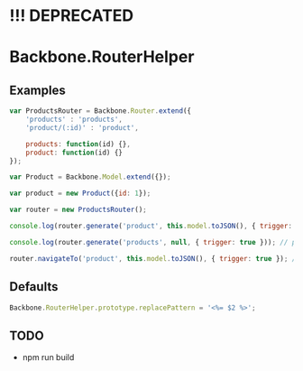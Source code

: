 # !!! DEPRECATED

# Backbone.RouterHelper

## Examples

```javascript
var ProductsRouter = Backbone.Router.extend({
	'products' : 'products',	
	'product/(:id)' : 'product',

	products: function(id) {},
	product: function(id) {}
});

var Product = Backbone.Model.extend({});

var product = new Product({id: 1});	

var router = new ProductsRouter();	

console.log(router.generate('product', this.model.toJSON(), { trigger: true })); // product/1

console.log(router.generate('products', null, { trigger: true })); // products

router.navigateTo('product', this.model.toJSON(), { trigger: true }); // navigate to product/1
```

## Defaults
```javascript
Backbone.RouterHelper.prototype.replacePattern = '<%= $2 %>';
```

## TODO

- npm run build
